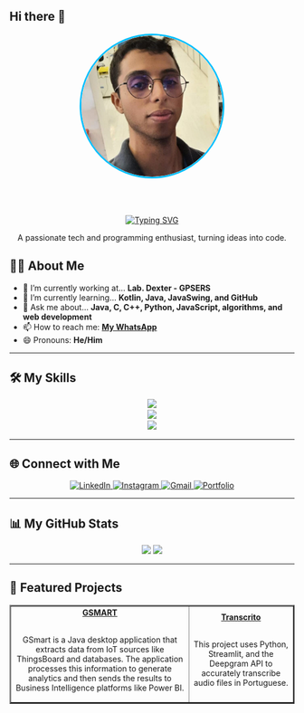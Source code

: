 ## Hi there 👋

<div align="center">
  <img src="https://github.com/DCF-2/DCF-2/blob/main/Design%20sem%20nome%20(1)-modified.png" 
       width="250px" 
       height="250px" 
       style="border-radius: 50%; object-fit: cover; border: 3px solid #00BFFF;">
  
  <br><br>

  <a href="https://git.io/typing-svg">
    <img src="https://readme-typing-svg.demolab.com?font=Fira+Code&weight=700&size=30&pause=1000&color=00BFFF&center=true&vCenter=true&width=435&lines=Hi%2C+I'm+Davi+Freitas;Java+Developer;Exploring+new+technologies" alt="Typing SVG">
  </a>
  
  <p align="center">
    A passionate tech and programming enthusiast, turning ideas into code.
  </p>
</div>

## 👨‍💻 About Me

- 🔭 I’m currently working at... **Lab. Dexter - GPSERS**
- 🌱 I’m currently learning... **Kotlin, Java, JavaSwing, and GitHub**
- 💬 Ask me about... **Java, C, C++, Python, JavaScript, algorithms, and web development**
- 📫 How to reach me: **[My WhatsApp](https://wa.me/5581988577874)**
- 😄 Pronouns: **He/Him**

---

## 🛠️ My Skills

<p align="center">
  <a href="https://skillicons.dev">
    <img src="https://skillicons.dev/icons?i=html,css,js,flask" />
  </a>
  <br>
  <a href="https://skillicons.dev">
    <img src="https://skillicons.dev/icons?i=c,python,java,spring,postgres,mysql" />
  </a>
  <br>
  <a href="https://skillicons.dev">
    <img src="https://skillicons.dev/icons?i=git,github,docker,figma,vscode" />
  </a>
</p>

---

## 🌐 Connect with Me

<p align="center">
  <a href="https://www.linkedin.com/in/davi-freitas-101259303/" target="_blank">
    <img src="https://img.shields.io/badge/LinkedIn-0077B5?style=for-the-badge&logo=linkedin&logoColor=white" alt="LinkedIn">
  </a>
  <a href="https://www.instagram.com/eu_davi.freitas/" target="_blank">
    <img src="https://img.shields.io/badge/Instagram-E4405F?style=for-the-badge&logo=instagram&logoColor=white" alt="Instagram">
  </a>
  <a href="mailto:davicfreitas1@gmail.com">
    <img src="https://img.shields.io/badge/Gmail-D14836?style=for-the-badge&logo=gmail&logoColor=white" alt="Gmail">
  </a>
  <a href="https://[YOUR-PORTFOLIO-SITE].com" target="_blank">
    <img src="https://img.shields.io/badge/Portfolio-255E63?style=for-the-badge&logo=behance&logoColor=white" alt="Portfolio">
  </a>
</p>

---

## 📊 My GitHub Stats

<div align="center">
  <img height="180em" src="https://github-readme-stats.vercel.app/api?username=DCF-2&show_icons=true&theme=dracula&include_all_commits=true&count_private=true"/>
  <img height="180em" src="https://github-readme-stats.vercel.app/api/top-langs/?username=DCF-2&layout=compact&langs_count=7&theme=dracula"/>
</div>

---

## 🚀 Featured Projects

<table border="2" width="100%">
  <tr align="center">
    <td>
      <a href="https://github.com/DCF-2/GSmart">
        <b>GSMART</b>
      </a>
      <br><br>
      <p>GSmart is a Java desktop application that extracts data from IoT sources like ThingsBoard and databases. The application processes this information to generate analytics and then sends the results to Business Intelligence platforms like Power BI.</p>
    </td>
    <td>
      <a href="https://github.com/DCF-2/Transcrito">
        <b>Transcrito</b>
      </a>
      <br><br>
      <p>This project uses Python, Streamlit, and the Deepgram API to accurately transcribe audio files in Portuguese.</p>
    </td>
  </tr>
</table>
